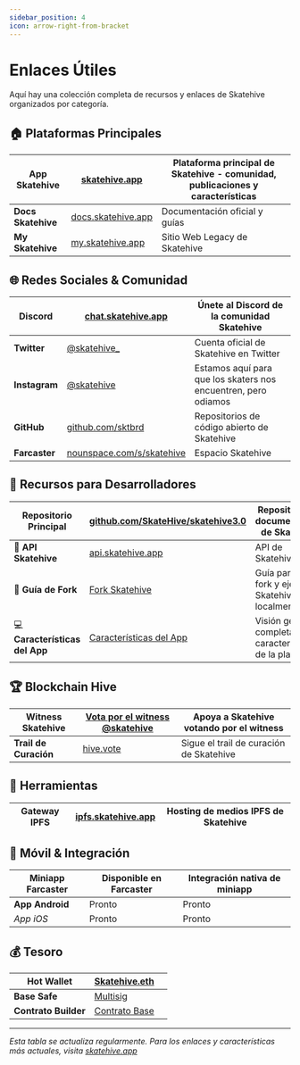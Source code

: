 ```yaml
---
sidebar_position: 4
icon: arrow-right-from-bracket
---
```


# Enlaces Útiles

Aquí hay una colección completa de recursos y enlaces de Skatehive organizados por categoría.

## 🏠 Plataformas Principales

| **App Skatehive**  | [skatehive.app](https://skatehive.app)           | Plataforma principal de Skatehive - comunidad, publicaciones y características |
| ------------------ | ------------------------------------------------ | ------------------------------------------------------------------------------ |
| **Docs Skatehive** | [docs.skatehive.app](https://docs.skatehive.app) | Documentación oficial y guías                                                  |
| **My Skatehive**   | [my.skatehive.app](https://my.skatehive.app)     | Sitio Web Legacy de Skatehive                                                  |

## 🌐 Redes Sociales & Comunidad

| **Discord**   | [chat.skatehive.app](https://chat.skatehive.app)               | Únete al Discord de la comunidad Skatehive                     |
| ------------- | -------------------------------------------------------------- | -------------------------------------------------------------- |
| **Twitter**   | [@skatehive\_](https://x.com/Skate_Hive)                       | Cuenta oficial de Skatehive en Twitter                         |
| **Instagram** | [@skatehive](https://instagram.com)                            | Estamos aquí para que los skaters nos encuentren, pero odiamos |
| **GitHub**    | [github.com/sktbrd](https://github.com/sktbrd)                 | Repositorios de código abierto de Skatehive                    |
| **Farcaster** | [nounspace.com/s/skatehive](https://nounspace.com/s/skatehive) | Espacio Skatehive                                              |

## 🔧 Recursos para Desarrolladores

| **Repositorio Principal**      | [github.com/SkateHive/skatehive3.0](https://github.com/SkateHive/skatehive3.0) | Repositorio de documentación de Skatehive                       |
| ------------------------------ | ------------------------------------------------------------------------------ | --------------------------------------------------------------- |
| 🔌 **API Skatehive**           | [api.skatehive.app](https://api.skatehive.app)                                 | API de Skatehive                                                |
| 🍴 **Guía de Fork**            | [Fork Skatehive](../Devs/fork-skatehive.md)                                    | Guía para hacer fork y ejecutar Skatehive localmente            |
| 💻 **Características del App** | [Características del App](../Devs/app-features.md)                             | Visión general completa de las características de la plataforma |

## 🏆 Blockchain Hive

| **Witness Skatehive** | [Vota por el witness @skatehive](https://skatehive.app/witness) | Apoya a Skatehive votando por el witness |
| --------------------- | --------------------------------------------------------------- | ---------------------------------------- |
| **Trail de Curación** | [hive.vote](https://hive.vote/dash.php?i=1&trail=steemskate)    | Sigue el trail de curación de Skatehive  |

## 🎨 Herramientas

| **Gateway IPFS** | [ipfs.skatehive.app](https://ipfs.skatehive.app) | Hosting de medios IPFS de Skatehive |
| ---------------- | ------------------------------------------------ | ----------------------------------- |

## 📱 Móvil & Integración

| **Miniapp Farcaster** | Disponible en Farcaster | Integración nativa de miniapp |
| --------------------- | ----------------------- | ----------------------------- |
| **App Android**       | Pronto                  | Pronto                        |
| _App iOS_             | Pronto                  | Pronto                        |

## 💰 Tesoro

| **Hot Wallet**       | [Skatehive.eth](https://zapper.xyz/account/0xB4964e1ecA55Db36a94e8aeFfBFBAb48529a2f6c)                      |     |
| -------------------- | ----------------------------------------------------------------------------------------------------------- | --- |
| **Base Safe**        | [Multisig](https://app.safe.global/transactions/queue?safe=base:0xc1afa4c0a70b622d7b71d42241bb4d52b6f3e218) |     |
| **Contrato Builder** | [Contrato Base ](https://basescan.org/address/0x4c5086086fda01fb8fcffe491862e7504984a75f)                   |     |

---

_Esta tabla se actualiza regularmente. Para los enlaces y características más actuales, visita [skatehive.app](https://skatehive.app)_
